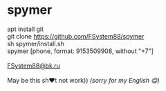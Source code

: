 # spymer

apt install git <br>
git clone https://github.com/FSystem88/spymer <br>
sh spymer/install.sh <br>
spymer [phone, format: 9153509908, without "+7"]<br>
<br>
FSystem88@bk.ru
<br>
<br>
May be this sh♥t not work))
*(sorry for my English 😋)*

